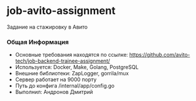 # job-avito-assignment
Задание на стажировку в Авито

### Общая Информация
- Основные требования находятся по ссылке: https://github.com/avito-tech/job-backend-trainee-assignment/
- Используется: Docker, Make, Golang, PostgreSQL
- Внешние библиотеки: ZapLogger, gorrila/mux
- Сервер работает на 9000 порту
- Путь до конфига /internal/app/config.go
- Выполнил: Андронов Дмитрий